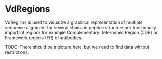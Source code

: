 <!-- TITLE: V-Domain -->
<!-- SUBTITLE: -->

# VdRegions

VdRegions is used to visualize a graphical representation of multiple sequence alignment for several chains in peptide
structure per functionally important regions for example Complementary Determined Region (CDR) or Framework regions (FR)
of antibodies.

TODO: There should be a picture here, but we need to find data without restrictions.
